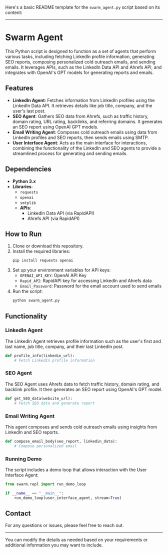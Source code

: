 Here's a basic README template for the `swarm_agent.py` script based on its content:

---

# Swarm Agent

This Python script is designed to function as a set of agents that perform various tasks, including fetching LinkedIn profile information, generating SEO reports, composing personalized cold outreach emails, and sending emails. It leverages APIs, such as the LinkedIn Data API and Ahrefs API, and integrates with OpenAI's GPT models for generating reports and emails.

## Features

- **LinkedIn Agent**: Fetches information from LinkedIn profiles using the LinkedIn Data API. It retrieves details like job title, company, and the user's last post.
- **SEO Agent**: Gathers SEO data from Ahrefs, such as traffic history, domain rating, URL rating, backlinks, and referring domains. It generates an SEO report using OpenAI GPT models.
- **Email Writing Agent**: Composes cold outreach emails using data from LinkedIn profiles and SEO reports, then sends emails using SMTP.
- **User Interface Agent**: Acts as the main interface for interactions, combining the functionality of the LinkedIn and SEO agents to provide a streamlined process for generating and sending emails.

## Dependencies

- **Python 3.x**
- **Libraries**:
  - `requests`
  - `openai`
  - `smtplib`
  - **APIs**:
    - LinkedIn Data API (via RapidAPI)
    - Ahrefs API (via RapidAPI)
  
## How to Run

1. Clone or download this repository.
2. Install the required libraries:
   ```bash
   pip install requests openai
   ```
3. Set up your environment variables for API keys:
   - `OPENAI_API_KEY`: OpenAI API Key
   - `Rapid_API`: RapidAPI key for accessing LinkedIn and Ahrefs data
   - `Email_Password`: Password for the email account used to send emails
4. Run the script:
   ```bash
   python swarm_agent.py
   ```

## Functionality

### LinkedIn Agent

The LinkedIn Agent retrieves profile information such as the user's first and last name, job title, company, and their last LinkedIn post.

```python
def profile_info(linkedin_url):
    # Fetch LinkedIn profile information
```

### SEO Agent

The SEO Agent uses Ahrefs data to fetch traffic history, domain rating, and backlink profile. It then generates an SEO report using OpenAI's GPT model.

```python
def get_SEO_data(website_url):
    # Fetch SEO data and generate report
```

### Email Writing Agent

This agent composes and sends cold outreach emails using insights from LinkedIn and SEO reports.

```python
def compose_email_body(seo_report, linkedin_data):
    # Compose personalized email
```

### Running Demo

The script includes a demo loop that allows interaction with the User Interface Agent:

```python
from swarm.repl import run_demo_loop

if __name__ == "__main__":
    run_demo_loop(user_interface_agent, stream=True)
```

## Contact

For any questions or issues, please feel free to reach out.

--- 

You can modify the details as needed based on your requirements or additional information you may want to include.
